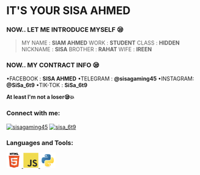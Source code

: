 <h1 align=> IT'S YOUR SISA AHMED</h1>
<h3 align=>NOW..
LET ME INTRODUCE MYSELF 😪</h3>

>MY NAME  : **SIAM AHMED**
>WORK     : **STUDENT**
>CLASS    : **HIDDEN**
>NICKNAME : **SISA**
>BROTHER  : **RAHAT**
>WIFE     : **IREEN**

<h3 align=>NOW.. MY CONTRACT INFO 😪</h3>

•FACEBOOK : **SISA AHMED**
•TELEGRAM : **@sisagaming45**
•INSTAGRAM: **@SiSa_6t9**
•TIK-TOK  : **SiSa_6t9**

**At least I'm not a loser😪💥**

<h3 align="left">Connect with me:</h3>
<p align="left">
<a href="https://fb.com/sisagaming45" target="blank"><img align="center" src="https://raw.githubusercontent.com/rahuldkjain/github-profile-readme-generator/master/src/images/icons/Social/facebook.svg" alt="sisagaming45" height="30" width="40" /></a>
<a href="https://instagram.com/sisa_6t9" target="blank"><img align="center" src="https://raw.githubusercontent.com/rahuldkjain/github-profile-readme-generator/master/src/images/icons/Social/instagram.svg" alt="sisa_6t9" height="30" width="40" /></a>
</p>

<h3 align="left">Languages and Tools:</h3>
<p align="left"> <a href="https://www.w3.org/html/" target="_blank" rel="noreferrer"> <img src="https://raw.githubusercontent.com/devicons/devicon/master/icons/html5/html5-original-wordmark.svg" alt="html5" width="40" height="40"/> </a> <a href="https://developer.mozilla.org/en-US/docs/Web/JavaScript" target="_blank" rel="noreferrer"> <img src="https://raw.githubusercontent.com/devicons/devicon/master/icons/javascript/javascript-original.svg" alt="javascript" width="40" height="40"/> </a> <a href="https://www.python.org" target="_blank" rel="noreferrer"> <img src="https://raw.githubusercontent.com/devicons/devicon/master/icons/python/python-original.svg" alt="python" width="40" height="40"/> </a> </p>

